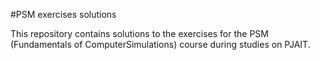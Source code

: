 #PSM exercises solutions 

This repository contains solutions to the exercises for the PSM (Fundamentals of ComputerSimulations) course during studies on PJAIT.
